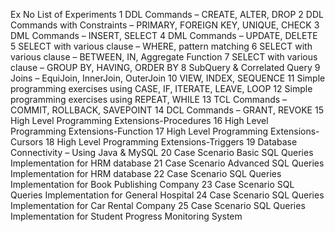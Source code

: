 Ex No	List of Experiments
1	DDL Commands – CREATE, ALTER, DROP
2	DDL Commands with Constraints – PRIMARY, FOREIGN KEY, UNIQUE, CHECK
3	DML Commands – INSERT, SELECT
4	DML Commands – UPDATE, DELETE
5	SELECT with various clause – WHERE, pattern matching
6	SELECT with various clause – BETWEEN, IN, Aggregate Function
7	SELECT with various clause – GROUP BY, HAVING, ORDER BY
8	SubQuery & Correlated Query
9	Joins – EquiJoin, InnerJoin, OuterJoin
10	VIEW, INDEX, SEQUENCE
11	Simple programming  exercises using CASE, IF, ITERATE, LEAVE, LOOP
12	Simple programming  exercises using REPEAT, WHILE
13	TCL Commands – COMMIT, ROLLBACK, SAVEPOINT
14	DCL Commands – GRANT, REVOKE
15	High Level Programming Extensions-Procedures
16	High Level Programming Extensions-Function
17	High Level Programming Extensions-Cursors
18	High Level Programming Extensions-Triggers
19	Database Connectivity – Using Java & MySQL
20	Case Scenario Basic SQL Queries Implementation for HRM database
21	Case Scenario Advanced SQL Queries Implementation for HRM database
22	Case Scenario SQL Queries Implementation for Book Publishing Company
23	Case Scenario SQL Queries Implementation for General Hospital
24	Case Scenario SQL Queries Implementation for Car Rental Company
25	Case Scenario SQL Queries Implementation for Student Progress Monitoring System

